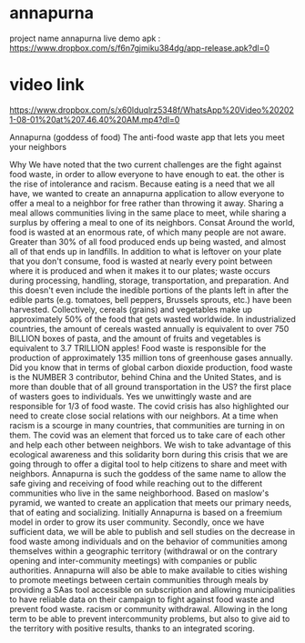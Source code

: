# annapurna
project name annapurna
live demo apk : https://www.dropbox.com/s/f6n7gjmiku384dg/app-release.apk?dl=0

# video link
https://www.dropbox.com/s/x60lduqlrz5348f/WhatsApp%20Video%202021-08-01%20at%207.46.40%20AM.mp4?dl=0

Annapurna (goddess of food)
The anti-food waste app that lets you meet your neighbors

Why
We have noted that the two current challenges are the fight against food waste, in order to allow everyone to have enough to eat.
the other is the rise of intolerance and racism.
Because eating is a need that we all have, we wanted to create an annapurna application to allow everyone to offer a meal to a neighbor for free rather than throwing it away. Sharing a meal allows communities living in the same place to meet, while sharing a surplus by offering a meal to one of its neighbors.
Consat
Around the world, food is wasted at an enormous rate, of which many people are not aware. Greater than 30% of all food produced ends up being wasted, and almost all of that ends up in landfills. In addition to what is leftover on your plate that you don't consume, food is wasted at nearly every point between where it is produced and when it makes it to our plates; waste occurs during processing, handling, storage, transportation, and preparation. And this doesn't even include the inedible portions of the plants left in after the edible parts (e.g. tomatoes, bell peppers, Brussels sprouts, etc.) have been harvested. Collectively, cereals (grains) and vegetables make up approximately 50% of the food that gets wasted worldwide. In industrialized countries, the amount of cereals wasted annually is equivalent to over 750 BILLION boxes of pasta, and the amount of fruits and vegetables is equivalent to 3.7 TRILLION apples! Food waste is responsible for the production of approximately 135 million tons of greenhouse gases annually. Did you know that in terms of global carbon dioxide production, food waste is the NUMBER 3 contributor, behind China and the United States, and is more than double that of all ground transportation in the US?
the first place of wasters goes to individuals.
Yes we unwittingly waste and are responsible for 1/3 of food waste.
The covid crisis has also highlighted our need to create close social relations with our neighbors.
At a time when racism is a scourge in many countries, that communities are turning in on them.
The covid was an element that forced us to take care of each other and help each other between neighbors.
We wish to take advantage of this ecological awareness and this solidarity born during this crisis that we are going through to offer a digital tool to help citizens to share and meet with neighbors.
Annapurna is such the goddess of the same name to allow the safe giving and receiving of food while reaching out to the different communities who live in the same neighborhood.
Based on maslow's pyramid, we wanted to create an application that meets our primary needs, that of eating and socializing.
Initially Annapurna is based on a freemium model in order to grow its user community.
Secondly, once we have sufficient data, we will be able to publish and sell studies on the decrease in food waste among individuals and on the behavior of communities among themselves within a geographic territory (withdrawal or on the contrary opening and inter-community meetings) with companies or public authorities. Annapurna will also be able to make available to cities wishing to promote meetings between certain communities through meals by providing a SAas tool accessible on subscription and allowing municipalities to have reliable data on their campaign to fight against food waste and prevent food waste. racism or community withdrawal.
Allowing in the long term to be able to prevent intercommunity problems, but also to give aid to the territory with positive results, thanks to an integrated scoring.

